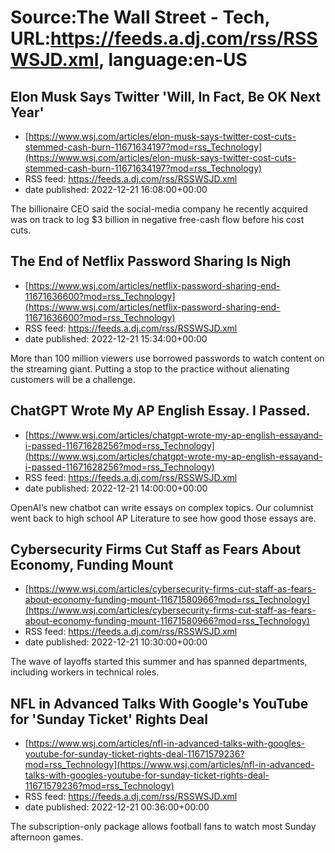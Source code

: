 # Source:The Wall Street - Tech, URL:https://feeds.a.dj.com/rss/RSSWSJD.xml, language:en-US

## Elon Musk Says Twitter 'Will, In Fact, Be OK Next Year'
 - [https://www.wsj.com/articles/elon-musk-says-twitter-cost-cuts-stemmed-cash-burn-11671634197?mod=rss_Technology](https://www.wsj.com/articles/elon-musk-says-twitter-cost-cuts-stemmed-cash-burn-11671634197?mod=rss_Technology)
 - RSS feed: https://feeds.a.dj.com/rss/RSSWSJD.xml
 - date published: 2022-12-21 16:08:00+00:00

The billionaire CEO said the social-media company he recently acquired was on track to log $3 billion in negative free-cash flow before his cost cuts.

## The End of Netflix Password Sharing Is Nigh
 - [https://www.wsj.com/articles/netflix-password-sharing-end-11671636600?mod=rss_Technology](https://www.wsj.com/articles/netflix-password-sharing-end-11671636600?mod=rss_Technology)
 - RSS feed: https://feeds.a.dj.com/rss/RSSWSJD.xml
 - date published: 2022-12-21 15:34:00+00:00

More than 100 million viewers use borrowed passwords to watch content on the streaming giant. Putting a stop to the practice without alienating customers will be a challenge.

## ChatGPT Wrote My AP English Essay. I Passed.
 - [https://www.wsj.com/articles/chatgpt-wrote-my-ap-english-essayand-i-passed-11671628256?mod=rss_Technology](https://www.wsj.com/articles/chatgpt-wrote-my-ap-english-essayand-i-passed-11671628256?mod=rss_Technology)
 - RSS feed: https://feeds.a.dj.com/rss/RSSWSJD.xml
 - date published: 2022-12-21 14:00:00+00:00

OpenAI’s new chatbot can write essays on complex topics. Our columnist went back to high school AP Literature to see how good those essays are.

## Cybersecurity Firms Cut Staff as Fears About Economy, Funding Mount
 - [https://www.wsj.com/articles/cybersecurity-firms-cut-staff-as-fears-about-economy-funding-mount-11671580966?mod=rss_Technology](https://www.wsj.com/articles/cybersecurity-firms-cut-staff-as-fears-about-economy-funding-mount-11671580966?mod=rss_Technology)
 - RSS feed: https://feeds.a.dj.com/rss/RSSWSJD.xml
 - date published: 2022-12-21 10:30:00+00:00

The wave of layoffs started this summer and has spanned departments, including workers in technical roles.

## NFL in Advanced Talks With Google's YouTube for 'Sunday Ticket' Rights Deal
 - [https://www.wsj.com/articles/nfl-in-advanced-talks-with-googles-youtube-for-sunday-ticket-rights-deal-11671579236?mod=rss_Technology](https://www.wsj.com/articles/nfl-in-advanced-talks-with-googles-youtube-for-sunday-ticket-rights-deal-11671579236?mod=rss_Technology)
 - RSS feed: https://feeds.a.dj.com/rss/RSSWSJD.xml
 - date published: 2022-12-21 00:36:00+00:00

The subscription-only package allows football fans to watch most Sunday afternoon games.

